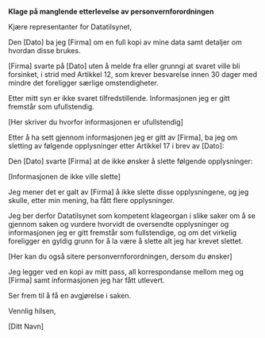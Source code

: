 **Klage på manglende etterlevelse av personvernforordningen**

Kjære representanter for Datatilsynet,

Den [Dato] ba jeg [Firma] om en full kopi av mine data samt detaljer om hvordan disse brukes.

[Firma] svarte på [Dato] uten å melde fra eller grunngi at svaret ville bli forsinket, i strid med Artikkel 12, som krever besvarelse innen 30 dager med mindre det foreligger særlige omstendigheter.

Etter mitt syn er ikke svaret tilfredstillende. Informasjonen jeg er gitt fremstår som ufullstendig.

[Her skriver du hvorfor informasjonen er ufullstendig]

Etter å ha sett gjennom informasjonen jeg er gitt av [Firma], ba jeg om sletting av følgende opplysninger etter Artikkel 17 i brev av [Dato]:

Den [Dato] svarte [Firma] at de ikke ønsker å slette følgende opplysninger:

[Informasjonen de ikke ville slette]

Jeg mener det er galt av [Firma] å ikke slette disse opplysningene, og jeg skulle, etter min mening, ha fått flere opplysninger.

Jeg ber derfor Datatilsynet som kompetent klageorgan i slike saker om å se gjennom saken og vurdere hvorvidt de oversendte opplysninger og informasjonen jeg er gitt fremstår som fullstendige, og om det virkelig foreligger en gyldig grunn for å la være å slette alt jeg har krevet slettet.

[Her kan du også sitere personvernforordningen, dersom du ønsker]

Jeg legger ved en kopi av mitt pass, all korrespondanse mellom meg og [Firma] samt informasjonen jeg har fått utlevert.

Ser frem til å få en avgjørelse i saken.

Vennlig hilsen,

[Ditt Navn]
